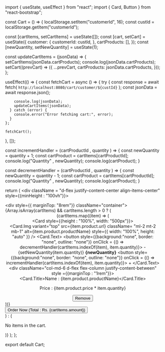 import { useState, useEffect } from "react";
import { Card, Button } from "react-bootstrap";

const Cart = () => {
  localStorage.setItem("customerId", 16);
  const custId = localStorage.getItem("customerId");

  const [cartItems, setCartItems] = useState([]);
  const [cart, setCart] = useState({
    customer: {
      customerId: custId,
    },
    cartProducts: [],
  });
  const [newQuantity, setNewQuantity] = useState(1);

  const updateCartItems = (jsonData) => {
    setCartItems(jsonData.cartProducts);
    console.log(jsonData.cartProducts);
    setCart((prevCart) => ({
      ...prevCart,
      cartProducts: jsonData.cartProducts,
    }));
  };

  useEffect(() => {
    const fetchCart = async () => {
      try {
        const response = await fetch(
          `http://localhost:8080/cart/customer/${custId}`
        );
        const jsonData = await response.json();

        console.log(jsonData);
        updateCartItems(jsonData);
      } catch (error) {
        console.error("Error fetching cart:", error);
      }
    };

    fetchCart();
  }, []);

  const incrementHandler = (cartProductId , quantity ) => {
    const newQuantity  = quantity + 1;
    const cartProduct = cartItems[cartProductId];
    console.log("Quantity" , newQuantity);
    console.log(cartProduct);
  }

  const decrementHandler = (cartProductId , quantity ) => {
    const newQuantity  = quantity - 1;
    const cartProduct = cartItems[cartProductId];
    console.log("Quantity" , newQuantity);
    console.log(cartProduct);
  }

  return (
    <div className = "d-flex justify-content-center align-items-center" style={{minHeight : "100vh"}}>
      <div className = "mx-auto">
        <div style={{ marginTop: "8rem"}} className="container">
        {Array.isArray(cartItems) && cartItems.length > 0 ? (
          <center>
              {cartItems.map((item) => (
                <div className="row mb-4"  key={item.cartProductId}>
                  <div className="col-lg-4 col-md-5 col-sm-8 mb-3">
                    <Card style={{height : "100%", width: "500px"}}>
                      <div className="row no-gutters">
                        <div className="col-md-5">
                          <Card.Img
                            variant="top"
                            src={item.product.url}
                            className= "ml-2 mt-2 mb-1"
                            alt={item.product.productName}
                            style={{ width: "100%", height: "auto" }}
                          />
                          <Card.Text>
                              <span className="mb-2">
                                <button style={{background:"none", border: "none", outline: "none"}} 
                                    onClick = {() => decrementHandler(cartItems.indexOf(item), item.quantity)}>
                                  -
                                </button>
                                {setNewQuantity(item.quantity)}
                                <b>{newQuantity}</b>
                                <button style={{background:"none", border: "none", outline: "none"}} 
                                    onClick = {() => incrementHandler(cartItems.indexOf(item), item.quantity)}>
                                  +
                                </button>
                              </span>
                          </Card.Text>
                        </div>
                        <div className="col-md-6 d-flex flex-column justify-content-between" style ={{marginTop : "1rem"}}>
                          <div>
                            <Card.Title>Name : {item.product.productName}</Card.Title>
                            <p>Price : {item.product.price * item.quantity}</p>
                            <Button variant="danger">
                              Remove
                            </Button>
                          </div>
                        </div>
                      </div>
                    </Card>
                  </div>
                </div>
              ))}
            <div className="row">
              <div className="col-lg-12 d-flex justify-content-center">
                <Button variant="success">
                  Order Now (Total : Rs. {cartItems.amount})
                </Button>
              </div>
            </div>
          </center>
        ) : (
          <p>No items in the cart.</p>
        )}
        </div>
      </div>
    </div>
  );
};

export default Cart;
